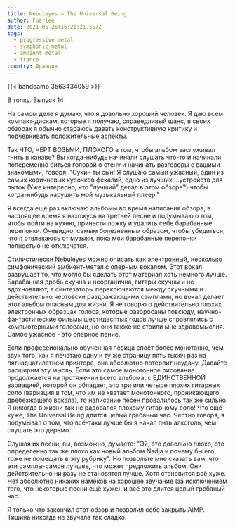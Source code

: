 ```yaml
---
title: Nebuleyes — The Universal Being
author: Fuerlee
date: 2021-05-26T16:21:21.557Z
tags:
  - progressive metal
  - symphonic metal
  - ambient metal
  - france
country: Франция
---
```

{{< bandcamp 3563434059 >}}

В топку. Выпуск 14

На самом деле я думаю, что я довольно хороший человек. Я даю всем компакт-дискам, которые я получаю, справедливый шанс, в своих обзорах я обычно стараюсь давать конструктивную критику и подчёркивать положительные аспекты.

Так ЧТО, ЧЁРТ ВОЗЬМИ, ПЛОХОГО в том, чтобы альбом заслуживал гнить в канаве? Вы когда-нибудь начинали слушать что-то и начинали попеременно биться головой о стену и начинать разговоры с вашими знакомыми, говоря: "Сукин ты сын! Я слушаю самый ужасный, один из самых коричневых кусочков фекалий, одно из лучших ...устройств для пыток (Уже интересно, что "лучший" делал в этом обзоре?) чтобы когда-нибудь нарушить мой музыкальный плеер."

Я всегда ещё раз включаю альбомы во время написания обзора, в настоящее время я нахожусь на третьей песне и подумываю о том, чтобы пойти на кухню, принести ложку и удалить себе барабанные перепонки. Очевидно, самым болезненным образом, чтобы убедиться, что я отвлекаюсь от музыки, пока мои барабанные перепонки полностью не отключатся.

Стилистически Nebuleyes можно описать как электронный, несколько симфонический эмбиент-метал с оперным вокалом. Этот вокал разрушает то, что могло бы сделать этот материал хоть немного лучше. Барабанная дробь скучна и неорганична, гитары скучны и не вдохновляют, а синтезаторы переключаются между скучными и действительно чертовски раздражающими сэмплами, но вокал делает этот альбом опасным для жизни. Я не говорю о действительно плохих электронных образцах голоса, которые разбросаны повсюду, научно-фантастические фильмы шестидесятых годов лучше справлялись с компьютерными голосами, но они также не стоили мне здравомыслия. Самое ужасное - это оперное пение.

Если профессионально обученная певица споёт более монотонно, чем звук того, как я печатаю одну и ту же страницу пять тысяч раз на пятнадцатилетнем принтере, она абсолютно потерпит неудачу. Давайте расширим эту мысль. Если это самое монотонное рисование продолжается на протяжении всего альбома, с ЕДИНСТВЕННОЙ вариацией, которой он обладает, это три или четыре плохих гитарных соло (вариация в том, что им не хватает монотонного, проникающего, дребезжащего вокала), то написание песен провалилось так же сильно. Я никогда в жизни так не радовался плохому гитарному соло! Что ещё хуже, The Universal Being длится целый грёбаный час. Честно говоря, я подумывал о том, что всё-таки лучше бы я начал пить алкоголь, чем слушать это дерьмо.

Слушая их песни, вы, возможно, думаете: "Эй, это довольно плохо, это определенно так же плохо как новый альбом Nadja и почему бы его тоже не помещать в эту рубрику". Но позвольте мне сказать вам, что эти сэмплы-самое лучшее, что может предложить альбом. Они действительно ни разу не становятся лучше. Хотя становится всё хуже. Нет абсолютно никаких намёков на хорошее звучание (за исключением того, что некоторые песни ещё хуже), и всё это длится целый гребаный час.

Я только что закончил этот обзор и позволил себе закрыть AIMP. Тишина никогда не звучала так сладко.